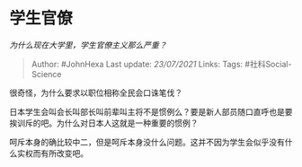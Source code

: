 # 学生官僚
*为什么现在大学里，学生官僚主义那么严重？*

> Author: #JohnHexa
Last update: *23/07/2021* 
Links:
Tags:  #社科Social-Science



很奇怪，为什么要求以职位相称全民会口诛笔伐？

日本学生会叫会长叫部长叫前辈叫主将不是惯例么？要是新人部员随口直呼也是要挨训斥的吧。为什么对日本人这就是一种重要的惯例？

呵斥本身的确比较中二，但是呵斥本身没什么问题。这并不因为学生会似乎没有什么实权而有所改变吧。



